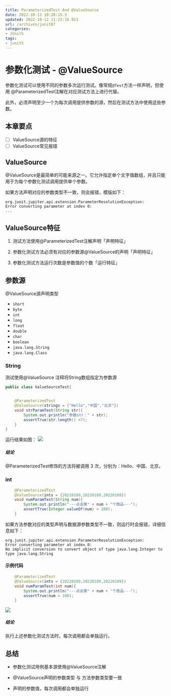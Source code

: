 ```yaml
---
title: ParameterizedTest And @ValueSource
date: 2022-10-12 10:28:15.5
updated: 2022-10-12 11:23:16.013
url: /archives/junit07
categories: 
- JUnit5
tags: 
- junit5
---
```


# 参数化测试 - @ValueSource

参数化测试可以使用不同的参数多次运行测试。像常规`@Test`方法一样声明，但使用 @ParameterizedTest注解在对应测试方法上进行代替。

此外，必须声明至少一个为每次调用提供参数的源，然后在测试方法中使用这些参数。

## 本章要点
- [ ] ValueSource源的特征
- [ ] ValueSource常见报错

## ValueSource
@ValueSource是最简单的可能来源之一。它允许指定单个文字值数组，并且只能用于为每个参数化测试调用提供单个参数。

如果方法声明对应的参数类型不一致，则会报错，模版如下：

```
org.junit.jupiter.api.extension.ParameterResolutionException:
Error converting parameter at index 0: 
...
```

## ValueSource特征
1. 测试方法使用@ParameterizedTest注解声明「声明特征」

2. 参数化测试方法必须有对应的参数源@ValueSource的声明「声明特征」

3. 参数化测试方法运行次数是参数值的个数「运行特征」

## 参数源
 @ValueSource源声明类型
- `short`
- `byte`
- `int`
- `long`
- `float`
- `double`
- `char`
- `boolean`
- `java.lang.String`
- `java.lang.Class`
### String
测试使用@ValueSource 注释将String数组指定为参数源

```java
public class ValueSourceTest{


    @ParameterizedTest
    @ValueSource(strings = {"Hello","中国","北京"})
    void strParamTest(String str){
        System.out.println("参数str：" + str);
        assertTrue(str.length() <7);
    }
}
```
运行结果如图：
![](https://cdn.jsdelivr.net/gh/testeru-top/top-images/tester/202210121043886.png)

##### 结论
@ParameterizedTest修饰的方法将被调用 3 次，分别为：Hello、中国、北京。

### int
```java
    @ParameterizedTest
    @ValueSource(ints = {20220109,20220109,20220109})
    void numParamTest(String num){
        System.out.println("---点击第" + num + "个商品---");
        assertTrue(Integer.valueOf(num) > 100);
    }
```


如果方法参数对应的类型声明与数据源参数类型不一致，则运行时会报错，详细信息如下：

```
org.junit.jupiter.api.extension.ParameterResolutionException:
Error converting parameter at index 0:
No implicit conversion to convert object of type java.lang.Integer to type java.lang.String
```

#### 示例代码
```java
    @ParameterizedTest
    @ValueSource(ints = {20220109,20220109,20220109})
    void numParamTest(int num){
        System.out.println("---点击第" + num + "个商品---");
        assertTrue(num > 100);
    }
```
![](https://cdn.jsdelivr.net/gh/testeru-top/top-images/tester/202210121109295.png)

##### 结论
执行上述参数化测试方法时，每次调用都会单独运行。


## 总结
- 参数化测试用例基本源使用@ValueSource注解

- @ValueSource声明的参数类型 与 方法参数类型要一致

- 声明的参数值，每次调用都会单独运行
